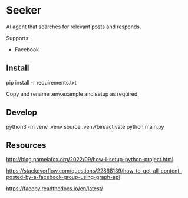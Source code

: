 # Seeker

AI agent that searches for relevant posts and responds.

Supports:

* Facebook


## Install

pip install -r requirements.txt

Copy and rename .env.example and setup as required.


## Develop

python3 -m venv .venv
source .venv/bin/activate
python main.py


## Resources

http://blog.pamelafox.org/2022/09/how-i-setup-python-project.html

https://stackoverflow.com/questions/22868139/how-to-get-all-content-posted-by-a-facebook-group-using-graph-api

https://facepy.readthedocs.io/en/latest/
